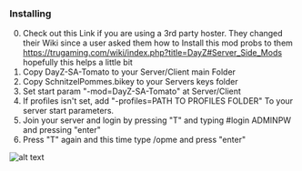 ### Installing

0. Check out this Link if you are using a 3rd party hoster. They changed their Wiki since a user asked them how to Install this mod probs to them https://trugaming.com/wiki/index.php?title=DayZ#Server_Side_Mods hopefully this helps a little bit 
1. Copy DayZ-SA-Tomato to your Server/Client main Folder
2. Copy SchnitzelPommes.bikey to your Servers keys folder
7. Set start param "-mod=DayZ-SA-Tomato" at Server/Client 
8. If profiles isn't set, add "-profiles=PATH TO PROFILES FOLDER" To your server start parameters.
5. Join your server and login by pressing "T" and typing #login ADMINPW and pressing "enter"
6. Press "T" again and this time type /opme and press "enter"

![alt text](https://prntscr.com/m6hojo)

